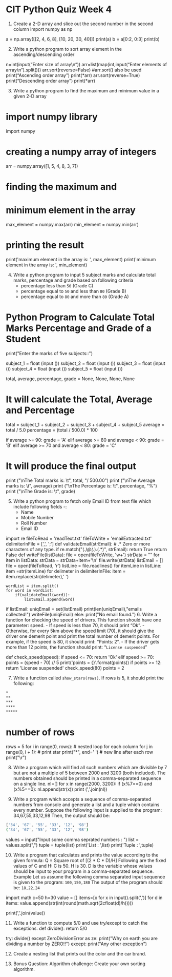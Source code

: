 # CIT Python Quiz Week 4

1. Create a 2-D array and slice out the second number in the second column
import numpy as np

a = np.array([[2, 4, 6, 8], [10, 20, 30, 40]])
print(a)
b = a[0:2, 0:3]
print(b)


2. Write a python program to sort array element in the ascending/descending order

n=int(input(“Enter size of array\n“))
arr=list(map(int,input(“Enter elements of array\n“).split()))
arr.sort(reverse=False) #arr.sort() also be used
print(“Ascending order array”)
print(*arr)
arr.sort(reverse=True)
print(“Descending order array”)
print(*arr)

3. Write a python program to find the maximum and minimum value in a given 2-D array
# import numpy library
import numpy
 
# creating a numpy array of integers
arr = numpy.array([1, 5, 4, 8, 3, 7])
 
# finding the maximum and
# minimum element in the array
max_element = numpy.max(arr)
min_element = numpy.min(arr)
 
# printing the result
print('maximum element in the array is: ',
      max_element)
print('minimum element in the array is: ',
      min_element)

4.  Write a python program to input 5 subject marks and calculate total marks, percentage and grade based on following criteria
    - percentage less than `50` (Grade C)
    - percentage equal to `50` and less than `80` (Grade B)
    - percentage equal to `80` and more than `80` (Grade A)
# Python Program to Calculate Total Marks Percentage and Grade of a Student

print("Enter the marks of five subjects::")

subject_1 = float (input ())
subject_2 = float (input ())
subject_3 = float (input ())
subject_4 = float (input ())
subject_5 = float (input ())

total, average, percentage, grade = None, None, None, None

# It will calculate the Total, Average and Percentage
total = subject_1 + subject_2 + subject_3 + subject_4 + subject_5
average = total / 5.0
percentage = (total / 500.0) * 100

if average >= 90:
    grade = 'A'
elif average >= 80 and average < 90:
    grade = 'B'
elif average >= 70 and average < 80:
    grade = 'C'

# It will produce the final output
print ("\nThe Total marks is:   \t", total, "/ 500.00")
print ("\nThe Average marks is: \t", average)
print ("\nThe Percentage is:    \t", percentage, "%")
print ("\nThe Grade is:         \t", grade)

5. Write a python program to fetch only Email ID from text file  which include following fields -:
    - Name
    - Mobile Number
    - Roll Number
    - Email ID

import re
fileToRead = 'readText.txt'
fileToWrite = 'emailExtracted.txt'
delimiterInFile = [',', ';']
def validateEmail(strEmail):
    # .* Zero or more characters of any type. 
    if re.match("(.*)@(.*).(.*)", strEmail):
        return True
    return False
def writeFile(listData):
    file = open(fileToWrite, 'w+')
    strData = ""
    for item in listData:
        strData = strData+item+'\n'
    file.write(strData)
listEmail = []
file = open(fileToRead, 'r') 
listLine = file.readlines()
for itemLine in listLine:
    item =str(itemLine)
    for delimeter in delimiterInFile:
        item = item.replace(str(delimeter),' ')
    
    wordList = item.split()
    for word in wordList:
        if(validateEmail(word)):
            listEmail.append(word)
if listEmail:
    uniqEmail = set(listEmail)
    print(len(uniqEmail),"emails collected!")
    writeFile(uniqEmail)
else:
    print("No email found.")
6. Write a function for checking the speed of drivers. This function should have one parameter: speed.
    - If speed is less than 70, it should print “Ok”.
    - Otherwise, for every 5km above the speed limit (70), it should give the driver one demerit point and print the total number of demerit points. For example, if the speed is 80, it should print: “Points: 2”.
    - If the driver gets more than 12 points, the function should print: “`License suspended`”

def check_speed(speed):
    if speed <= 70:
        return 'Ok'
    elif speed >= 70:
        points = (speed - 70) // 5
        print('points = {}'.format(points))
        if points >= 12:
            return 'License suspended'
check_speed(80)
points = 2


7. Write a function called `show_stars(rows)`. If rows is 5, it should print the following:
```bash
*
**
***
****
*****
```
# number of rows
rows = 5
for i in range(0, rows):
    # nested loop for each column
    for j in range(0, i + 1):
        # print star
        print("*", end=' ')
    # new line after each row
    print("\r")

8. Write a program which will find all such numbers which are divisible by 7 but are not a multiple of 5 between 2000 and 3200 (both included).
The numbers obtained should be printed in a comma-separated sequence on a single line.
nl=[]
for x in range(2000, 3200):
    if (x%7==0) and (x%5==0):
        nl.append(str(x))
print (','.join(nl))

9. Write a program which accepts a sequence of comma-separated numbers from console and generate a list and a tuple which contains every number.
Suppose the following input is supplied to the program:
34,67,55,33,12,98
Then, the output should be:

```bash
['34', '67', '55', '33', '12', '98']
('34', '67', '55', '33', '12', '98')
```
values = input("Input some comma seprated numbers : ")
list = values.split(",")
tuple = tuple(list)
print('List : ',list)
print('Tuple : ',tuple)



10. Write a program that calculates and prints the value according to the given formula:
Q = Square root of [(2 * C * D)/H]
Following are the fixed values of C and H:
C is 50. H is 30.
D is the variable whose values should be input to your program in a comma-separated sequence.
Example
Let us assume the following comma separated input sequence is given to the program:
`100,150,180`
The output of the program should be:
`18,22,24`

import math
c=50
h=30
value = []
items=[x for x in input().split(',')]
for d in items:
    value.append(str(int(round(math.sqrt(2*c*float(d)/h)))))

print(','.join(value))

11. Write a function to compute 5/0 and use try/except to catch the exceptions.
def divide():
    return 5/0

try:
    divide()
except ZeroDivisionError as ze:
    print("Why on earth you are dividing a number by ZERO!!")
except:
    print("Any other exception")


12. Create a nesting list that prints out the color and the car brand.

13. Bonus Question: Algorithm challenge: Create your own sorting algorithm.
